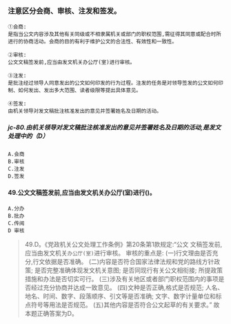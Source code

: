### 注意区分会商、审核、注发和签发。
    ①会商:
    是指当公文内容涉及其他有关同级或不相隶属机关或部门的职权范围,需征得其同意或配合时所进行的协商活动。会商的目的有利于维护公文的合法性、有效性和一致性。
        
    ②审核:
    公文文稿签发前,应当由发文机关办公厅(室)进行审核。
    
    ③注发:
    是批注经过领导人同意发出的公文如何印发的行为过程。注发的任务是对领导签发的公文如何印制、如何发出、发出多大范围、读者级限等提出具体意见。
    
    ④签发:
    由机关领导对发文稿批注核准发出的意见并签署姓名及日期的活动。

##### jc-80.由机关领导对发文稿批注核准发出的意见并签署姓名及日期的活动,是发文处理中的（D）
    A.会商
    B.审核
    C.注发
    D.签发

#### 49.公文文稿签发前,应当由发文机关办公厅(室)进行()。
    A.分办
    B.批办
    C.传阅
    D 审核
>   49.D。《党政机关公文处理工作条例》第20条第1款规定:“公文
    文稿签发前,应当由发文机关`办公厅(室)`进行审核。
    审核的重点是:
    (一)行文理由是否充分,行文依据是否准确。
    (二)内容是否符合国家法律法规和党的路线方针政策;
        是否完整准确体现发文机关意图;
        是否同现行有关公文相衔接;
        所提政策措施和办法是否切实可行。
    (三)涉及有关地区或者部门职权范围内的事项是否经过充分协商并达成一致意见。
    (四)文种是否正确,格式是否规范;
        人名、地名、时间、数字、段落顺序、引文等是否准确;
        文字、数字计量单位和标点符号等用法是否规范。
    (五)其他内容是否符合公文起草的有关要求。”
    故本题正确答案为D。









































        

